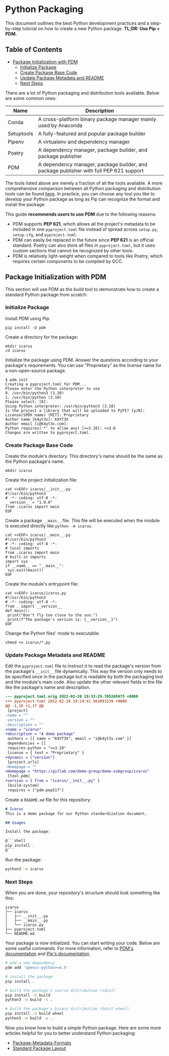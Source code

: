 # Python Packaging
This document outlines the best Python development practices and a step-by-step tutorial on how to create a new Python package. **TL;DR: Use Pip + PDM.**

## Table of Contents
- [Package Initialization with PDM](#PythonPackaging-PackageInitializationwi)
  - [Initialize Package](#PythonPackaging-InitializePackage)
  - [Create Package Base Code](#PythonPackaging-CreatePackageBaseCode)
  - [Update Package Metadata and README](#PythonPackaging-UpdatePackageMetadataan)
  - [Next Steps](#PythonPackaging-NextSteps)

There are a lot of Python packaging and distribution tools available. Below are some common ones:

| Name       | Description                                                                            |
|------------|----------------------------------------------------------------------------------------|
| Conda      | A cross-platform binary package manager mainly used by Anaconda                        |
| Setuptools | A fully-featured and popular package builder                                           |
| Pipenv     | A virtualenv and dependency manager                                                    |
| Poetry     | A dependency manager, package builder, and package publisher                           |
| PDM        | A dependency manager, package builder, and package publisher with full PEP 621 support |

The tools listed above are merely a fraction of all the tools available.
A more comprehensive comparison between all Python packaging and distribution tools can be found [here](https://chadsmith.dev/python-packaging/).
In practice, you can choose any tool you like to develop your Python package as long as Pip can recognize the format and install the package.

This guide **recommends users to use PDM** due to the following reasons:
- PDM supports **PEP 621**, which allows all the project's metadata to be included in one `pyproject.toml` file instead of spread across `setup.py`, `setup.cfg`, and `pyproject.toml`.
- PDM can easily be replaced in the future since **PEP 621** is an official standard. Poetry can also store all files in `pyproject.toml`, but it uses custom sections that cannot be recognized by other tools.
- PDM is relatively light-weight when compared to tools like Poetry, which requires certain components to be compiled by GCC.

## Package Initialization with PDM
This section will use PDM as the build tool to demonstrate how to create a standard Python package from scratch.

### Initialize Package
Install PDM using Pip:
```shell
pip install -U pdm
```

Create a directory for the package:
```shell
mkdir icarus
cd icarus
```

Initialize the package using PDM. Answer the questions according to your package's requirements.
You can use "Proprietary" as the license name for a non-open-source package.
```shell
$ pdm init
Creating a pyproject.toml for PDM...
Please enter the Python interpreter to use
0. /usr/bin/python3 (3.10)
1. /usr/bin/python (3.10)
Please select: [0]:
Using Python interpreter: /usr/bin/python3 (3.10)
Is the project a library that will be uploaded to PyPI? [y/N]:
License(SPDX name) [MIT]: Proprietary
Author name [k4yt3x]: K4YT3X
Author email [i@k4yt3x.com]:
Python requires('*' to allow any) [>=3.10]: >=3.6
Changes are written to pyproject.toml.
```

### Create Package Base Code

Create the module's directory. This directory's name should be the same as the Python package's name.
```shell
mkdir icarus
```

Create the project initialization file:
```shell
cat <<EOF> icarus/__init__.py
#!/usr/bin/python3
# -*- coding: utf-8 -*-
__version__ = "1.0.0"
from .icarus import main
EOF
```

Create a package `__main__` file. This file will be executed when the module is executed directly like `python -m icarus`.
```shell
cat <<EOF> icarus/__main__.py
#!/usr/bin/python3
# -*- coding: utf-8 -*-
# local imports
from .icarus import main
# built-in imports
import sys
if __name__ == "__main__":
 sys.exit(main())
EOF
```

Create the module's entrypoint file:
```shell
cat <<EOF> icarus/icarus.py
#!/usr/bin/python3
# -*- coding: utf-8 -*-
from . import __version__
def main():
 print("Don't fly too close to the sun.")
 print(f"The package's version is: {__version__}")
EOF
```

Change the Python files' mode to executable:
```shell
chmod +x icarus/*.py
```

### Update Package Metadata and README

Edit the `pyproject.toml` file to instruct it to read the package's version from the package's `__init__` file dynamically.
This way the version only needs to be specified once in the package but is readable by both the packaging tool and the module's main code.
Also update the other relevant fields in the file like the package's name and description.
```diff
--- pyproject.toml.orig 2022-02-28 19:33:29.705268473 +0000
+++ pyproject.toml 2022-02-28 19:24:41.563891539 +0000
@@ -1,16 +1,17 @@
 [project]
-name = ""
-version = ""
-description = ""
+name = "icarus"
+description = "A demo package"
 authors = [{ name = "K4YT3X", email = "i@k4yt3x.com" }]
 dependencies = []
 requires-python = ">=3.10"
 license = { text = "Proprietary" }
+dynamic = ["version"]
 [project.urls]
-Homepage = ""
+Homepage = "https://gitlab.com/demo-group/demo-subgroup/icarus"
 [tool.pdm]
+version = { from = "icarus/__init__.py" }
 [build-system]
 requires = ["pdm-pep517"]
```

Create a `README.md` file for this repository:
```markdown
# Icarus
This is a demo package for our Python standardization document.

## Usages

Install the package:

@```shell
pip install .
@```
```

Run the package:
```bash
python3 -m icarus
```

### Next Steps
When you are done, your repository's structure should look something like this:
```
icarus
├── icarus
│   ├── __init__.py
│   ├── __main__.py
│   └── icarus.py
├── pyproject.toml
└── README.md
```

Your package is now initialized. You can start writing your code.
Below are some useful commands. For more information, refer to [PDM's documentation](https://pdm.fming.dev/) and [Pip's documentation](https://pip.pypa.io/en/stable/).
```bash
# add a new dependency
pdm add 'opencv-python>=4.5'

# install the package
pip install .

# build the package's source distribution (sdist)
pip install -U build
python3 -m build -s .

# build the package's binary distribution (bdist wheel)
pip install -U build wheel
python3 -m build -w .
```

Now you know how to build a simple Python package.
Here are some more articles helpful for you to better understand Python packaging:
- [Package-Metadata-Formats](Package-Metadata-Formats.md)
- [Standard Package Layout](Standard-Package-Layout.md)
